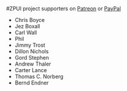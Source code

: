 #ZPUI project supporters on [Patreon](https://https://patreon.com/zerophone) or [PayPal]()

 - Chris Boyce
 - Jez Boxall
 - Carl Wall
 - Phil
 - Jimmy Trost
 - Dillon Nichols
 - Gord Stephen
 - Andrew Thaler
 - Carter Lance
 - Thomas C. Norberg
 - Bernd Endner
